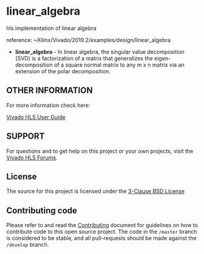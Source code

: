 # linear_algebra
hls implementation of linear algebra

reference: ~Xilinx/Vivado/2019.2/examples/design/linear_algebra

- **linear_algebra** - In linear algebra, the singular value decomposition (SVD) is a factorization of a matrix that generalizes the eigen-decomposition of a square normal matrix to any m x n matrix via an extension of the polar decomposition.

## OTHER INFORMATION

For more information check here: 

[Vivado HLS User Guide][]

## SUPPORT

For questions and to get help on this project or your own projects, visit the [Vivado HLS Forums][]. 

## License
The source for this project is licensed under the [3-Clause BSD License][]

## Contributing code
Please refer to and read the [Contributing][] document for guidelines on how to contribute code to this open source project. The code in the `/master` branch is considered to be stable, and all pull-requests should be made against the `/develop` branch.

[Contributing]: CONTRIBUTING.md 
[3-Clause BSD License]: LICENSE.md
[Vivado HLS Forums]: https://forums.xilinx.com/t5/High-Level-Synthesis-HLS/bd-p/hls 
[Vivado HLS User Guide]: http://www.xilinx.com/support/documentation/sw_manuals/xilinx2015_4/ug902-vivado-high-level-synthesis.pdf
